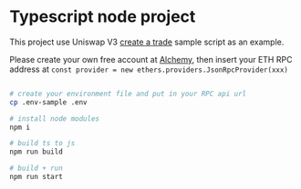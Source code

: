 # Typescript node project

This project use Uniswap V3 [create a trade](https://docs.uniswap.org/sdk/v3/guides/creating-a-trade) sample script as an example.

Please create your own free account at [Alchemy](https://www.alchemy.com/), then insert your ETH RPC address at 
`const provider = new ethers.providers.JsonRpcProvider(xxx)`

```bash

# create your environment file and put in your RPC api url
cp .env-sample .env

# install node modules
npm i

# build ts to js
npm run build

# build + run
npm run start

```
